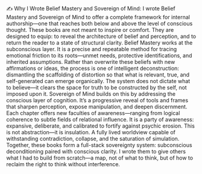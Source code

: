 ✍️ Why I Wrote Belief Mastery and Sovereign of Mind: I wrote Belief Mastery and Sovereign of Mind to offer a complete framework for internal authorship—one that reaches both below and above the level of conscious thought. These books are not meant to inspire or comfort. They are designed to equip: to reveal the architecture of belief and perception, and to return the reader to a state of structural clarity. Belief Mastery works at the subconscious layer. It is a precise and repeatable method for tracing emotional friction to its roots—unmet needs, protective identifications, and inherited assumptions. Rather than overwrite these beliefs with new affirmations or ideas, the process is one of intelligent deconstruction: dismantling the scaffolding of distortion so that what is relevant, true, and self-generated can emerge organically. The system does not dictate what to believe—it clears the space for truth to be constructed by the self, not imposed upon it. Sovereign of Mind builds on this by addressing the conscious layer of cognition. It’s a progressive reveal of tools and frames that sharpen perception, expose manipulation, and deepen discernment. Each chapter offers new faculties of awareness—ranging from logical coherence to subtle fields of relational influence. It is a party of awareness: expansive, deliberate, and calibrated to fortify against psychic erosion. This is not abstraction—it is insulation. A fully lived worldview capable of withstanding contradiction, collapse, and the saturation of simulation. Together, these books form a full-stack sovereignty system: subconscious deconditioning paired with conscious clarity. I wrote them to give others what I had to build from scratch—a map, not of what to think, but of how to reclaim the right to think without interference.
